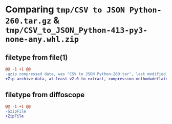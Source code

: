# Comparing `tmp/CSV to JSON Python-260.tar.gz` & `tmp/CSV_to_JSON_Python-413-py3-none-any.whl.zip`

## filetype from file(1)

```diff
@@ -1 +1 @@
-gzip compressed data, was "CSV to JSON Python-260.tar", last modified: Fri May  5 21:00:07 2023, max compression
+Zip archive data, at least v2.0 to extract, compression method=deflate
```

## filetype from diffoscope

```diff
@@ -1 +1 @@
-GzipFile
+ZipFile
```

